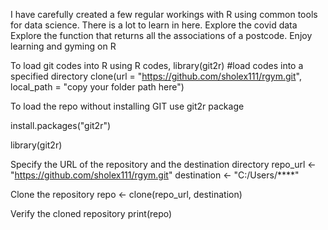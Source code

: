 I have carefully created a few regular workings with R using common tools for data science.
There is a lot to learn in here.
Explore the covid data
Explore the function that returns all the associations of a postcode.
Enjoy learning and gyming on R


To load git codes into R using R codes,
library(git2r)
#load codes into a specified directory
clone(url = "https://github.com/sholex111/rgym.git", local_path = "copy your folder path here")


To load the repo without installing GIT use git2r package


install.packages("git2r")

library(git2r)

Specify the URL of the repository and the destination directory
repo_url <- "https://github.com/sholex111/rgym.git"
destination <- "C:/Users/****"

Clone the repository
repo <- clone(repo_url, destination)

Verify the cloned repository
print(repo)









